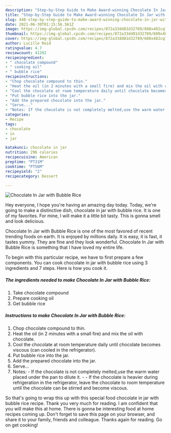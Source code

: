 ```yaml
---
description: "Step-by-Step Guide to Make Award-winning Chocolate In Jar with Bubble Rice"
title: "Step-by-Step Guide to Make Award-winning Chocolate In Jar with Bubble Rice"
slug: 448-step-by-step-guide-to-make-award-winning-chocolate-in-jar-with-bubble-rice
date: 2021-06-30T01:15:56.561Z
image: https://img-global.cpcdn.com/recipes/872a33dd81d32789/680x482cq70/chocolate-in-jar-with-bubble-rice-recipe-main-photo.jpg
thumbnail: https://img-global.cpcdn.com/recipes/872a33dd81d32789/680x482cq70/chocolate-in-jar-with-bubble-rice-recipe-main-photo.jpg
cover: https://img-global.cpcdn.com/recipes/872a33dd81d32789/680x482cq70/chocolate-in-jar-with-bubble-rice-recipe-main-photo.jpg
author: Lucille Reid
ratingvalue: 4.7
reviewcount: 41292
recipeingredient:
- " chocolate compound"
- " cooking oil"
- " bubble rice"
recipeinstructions:
- "Chop chocolate compound to thin."
- "Heat the oil (in 2 minutes with a small fire) and mix the oil with chocolate."
- "Cool the chocolate at room temperature daily until chocolate becomes viscous (can cooled in the refrigerator)."
- "Put bubble rice into the jar."
- "Add the prepared chocolate into the jar."
- "Serve..."
- "Notes: If the chocolate is not completely melted,use the warm water placed under the pan to dilute it.  If the chocolate is heavier during refrigeration in the refrigerator, leave the chocolate to room temperature until the chocolate can be stirred and become viscous."
categories:
- Recipe
tags:
- chocolate
- in
- jar

katakunci: chocolate in jar 
nutrition: 296 calories
recipecuisine: American
preptime: "PT31M"
cooktime: "PT56M"
recipeyield: "2"
recipecategory: Dessert

---
```



![Chocolate In Jar with Bubble Rice](https://img-global.cpcdn.com/recipes/872a33dd81d32789/680x482cq70/chocolate-in-jar-with-bubble-rice-recipe-main-photo.jpg)

Hey everyone, I hope you're having an amazing day today. Today, we're going to make a distinctive dish, chocolate in jar with bubble rice. It is one of my favorites. For mine, I will make it a little bit tasty. This is gonna smell and look delicious.



Chocolate In Jar with Bubble Rice is one of the most favored of recent trending foods on earth. It is enjoyed by millions daily. It is easy, it is fast, it tastes yummy. They are fine and they look wonderful. Chocolate In Jar with Bubble Rice is something that I have loved my entire life.


To begin with this particular recipe, we have to first prepare a few components. You can cook chocolate in jar with bubble rice using 3 ingredients and 7 steps. Here is how you cook it.

<!--inarticleads1-->

##### The ingredients needed to make Chocolate In Jar with Bubble Rice:

1. Take  chocolate compound
1. Prepare  cooking oil
1. Get  bubble rice




<!--inarticleads2-->

##### Instructions to make Chocolate In Jar with Bubble Rice:

1. Chop chocolate compound to thin.
1. Heat the oil (in 2 minutes with a small fire) and mix the oil with chocolate.
1. Cool the chocolate at room temperature daily until chocolate becomes viscous (can cooled in the refrigerator).
1. Put bubble rice into the jar.
1. Add the prepared chocolate into the jar.
1. Serve...
1. Notes: - If the chocolate is not completely melted,use the warm water placed under the pan to dilute it. -  - If the chocolate is heavier during refrigeration in the refrigerator, leave the chocolate to room temperature until the chocolate can be stirred and become viscous.




So that's going to wrap this up with this special food chocolate in jar with bubble rice recipe. Thank you very much for reading. I am confident that you will make this at home. There is gonna be interesting food at home recipes coming up. Don't forget to save this page on your browser, and share it to your family, friends and colleague. Thanks again for reading. Go on get cooking!
